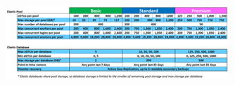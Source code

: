![Service tiers for elastic pools](./media/sql-database-service-tiers-table-elastic-db-pools/sql-database-service-tiers-table-elastic-db-pools.png) 
